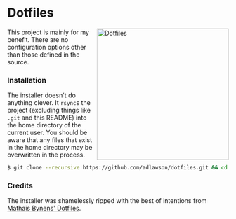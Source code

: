 # Dotfiles #

<img src="http://stream1.gifsoup.com/view6/1949166/60s-computer-o.gif" alt="Dotfiles" align="right" width=300 />

This project is mainly for my benefit. There are no configuration options other than those defined in the source.

### Installation ###
The installer doesn't do anything clever.
It `rsync`s the project (excluding things like `.git` and this README) into the home directory of the current user.
You should be aware that any files that exist in the home directory may be overwritten in the process.
```bash
$ git clone --recursive https://github.com/adlawson/dotfiles.git && cd dotfiles && ./install.sh
```

### Credits ###
The installer was shamelessly ripped with the best of intentions from [Mathais Bynens' Dotfiles][mathaisbynens].

<!-- Links -->
[mathaisbynens]: https://github.com/mathiasbynens/dotfiles

